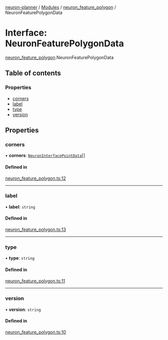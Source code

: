 [neuron-planner](../README.md) / [Modules](../modules.md) / [neuron\_feature\_polygon](../modules/neuron_feature_polygon.md) / NeuronFeaturePolygonData

# Interface: NeuronFeaturePolygonData

[neuron_feature_polygon](../modules/neuron_feature_polygon.md).NeuronFeaturePolygonData

## Table of contents

### Properties

- [corners](neuron_feature_polygon.NeuronFeaturePolygonData.md#corners)
- [label](neuron_feature_polygon.NeuronFeaturePolygonData.md#label)
- [type](neuron_feature_polygon.NeuronFeaturePolygonData.md#type)
- [version](neuron_feature_polygon.NeuronFeaturePolygonData.md#version)

## Properties

### corners

• **corners**: [`NeuronInterfacePointData`](neuron_interfaces.NeuronInterfacePointData.md)[]

#### Defined in

[neuron_feature_polygon.ts:12](https://github.com/vtol-neuron/neuron-planner/blob/4fe8ba4/src/js/neuron_feature_polygon.ts#L12)

___

### label

• **label**: `string`

#### Defined in

[neuron_feature_polygon.ts:13](https://github.com/vtol-neuron/neuron-planner/blob/4fe8ba4/src/js/neuron_feature_polygon.ts#L13)

___

### type

• **type**: `string`

#### Defined in

[neuron_feature_polygon.ts:11](https://github.com/vtol-neuron/neuron-planner/blob/4fe8ba4/src/js/neuron_feature_polygon.ts#L11)

___

### version

• **version**: `string`

#### Defined in

[neuron_feature_polygon.ts:10](https://github.com/vtol-neuron/neuron-planner/blob/4fe8ba4/src/js/neuron_feature_polygon.ts#L10)
